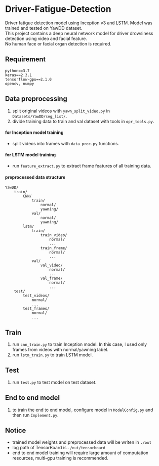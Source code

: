 # Driver-Fatigue-Detection

Driver fatigue detection model using Inception v3 and LSTM. Model was trained and tested on YawDD dataset.  
This project contains a deep neural network model for driver drowsiness detection using video and facial feature.  
No human face or facial organ detection is required.

## Requirement
    python==3.7
    keras==2.3.1
    tensorflow-gpu==2.1.0
    opencv, numpy

## Data preprocessing
1. split original videos with `yawn_split_video.py` in `Datasets/YawDD/seg_list/`.
2. divide training data to train and val dataset with tools in `opr_tools.py`.
#### for Inception model training
* split videos into frames with `data_proc.py` functions.
#### for LSTM model training
* run `feature_extract.py` to extract frame features of all training data.
#### preprocessed data structure
    YawDD/
        train/
            CNN/
                train/
                    normal/
                    yawning/
                val/
                    normal/
                    yawning/
            lstm/
                train/
                    train_video/
                        normal/
                        ...
                    train_frame/
                        normal/
                        ...
                val/
                    val_video/
                        normal/
                        ...
                    val_frame/
                        normal/
                        ...
        test/
            test_videos/
                normal/
                ...
            test_frames/
                normal/
                ...
        

## Train
1. run `cnn_train.py` to train Inception model. In this case, I used only frames from videos with normal/yawning label.
2. run `lstm_train.py` to train LSTM model.

## Test
1. run `test.py` to test model on test dataset.

## End to end model
1. to train the end to end model, configure model in `ModelConfig.py` and then run `Implement.py`.

## Notice
* trained model weights and preprocessed data will be writen in `./out`
* log path of TensorBoard is `./out/tensorboard`
* end to end model training will require large amount of computation resources, multi-gpu training is recommended.

